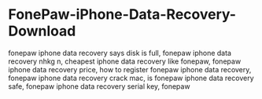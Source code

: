 # FonePaw-iPhone-Data-Recovery-Download
fonepaw iphone data recovery says disk is full, fonepaw iphone data recovery nhkg n, cheapest iphone data recovery like fonepaw, fonepaw iphone data recovery price, how to register fonepaw iphone data recovery, fonepaw iphone data recovery crack mac, is fonepaw iphone data recovery safe, fonepaw iphone data recovery serial key, fonepaw
